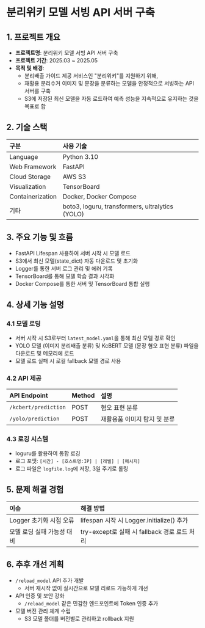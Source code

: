 # 분리위키 모델 서빙 API 서버 구축

## 1. 프로젝트 개요

- **프로젝트명**: 분리위키 모델 서빙 API 서버 구축
- **프로젝트 기간**: 2025.03 ~ 2025.05
- **목적 및 배경**:
  - 분리배출 가이드 제공 서비스인 "분리위키"를 지원하기 위해,
  - 재활용 분리수거 이미지 및 문장을 분류하는 모델을 안정적으로 서빙하는 API 서버를 구축
  - S3에 저장된 최신 모델을 자동 로드하여 예측 성능을 지속적으로 유지하는 것을 목표로 함



## 2. 기술 스택

| 구분 | 사용 기술 |
|:---|:---|
| Language | Python 3.10 |
| Web Framework | FastAPI |
| Cloud Storage | AWS S3 |
| Visualization | TensorBoard |
| Containerization | Docker, Docker Compose |
| 기타 | boto3, loguru, transformers, ultralytics (YOLO) |



## 3. 주요 기능 및 흐름

- FastAPI Lifespan 사용하여 서버 시작 시 모델 로드
- S3에서 최신 모델(state_dict) 자동 다운로드 및 초기화
- Logger를 통한 서버 로그 관리 및 에러 기록
- TensorBoard를 통해 모델 학습 결과 시각화
- Docker Compose를 통한 서버 및 TensorBoard 통합 실행

## 4. 상세 기능 설명

### 4.1 모델 로딩
- 서버 시작 시 S3로부터 `latest_model.yaml`을 통해 최신 모델 경로 확인
- YOLO 모델 (이미지 분리배출 분류) 및 KcBERT 모델 (문장 혐오 표현 분류) 파일을 다운로드 및 메모리에 로드
- 모델 로드 실패 시 로컬 fallback 모델 경로 사용

### 4.2 API 제공

| API Endpoint | Method | 설명 |
|:---|:---|:---|
| `/kcbert/prediction` | POST | 혐오 표현 분류 |
| `/yolo/prediction` | POST | 재활용품 이미지 탐지 및 분류 |

### 4.3 로깅 시스템
- loguru를 활용하여 통합 로깅
- 로그 포맷: `[시간] - [호스트명:IP] | [레벨] | [메시지]`
- 로그 파일은 `logfile.log`에 저장, 3일 주기로 롤링



## 5. 문제 해결 경험

| 이슈 | 해결 방법 |
|:---|:---|
| Logger 초기화 시점 오류 | lifespan 시작 시 Logger.initialize() 추가 |
| 모델 로딩 실패 가능성 대비 | try-except로 실패 시 fallback 경로 로드 처리 |



## 6. 추후 개선 계획

- `/reload_model` API 추가 개발
  - 서버 재시작 없이 실시간으로 모델 리로드 가능하게 개선
- API 인증 및 보안 강화
  - `/reload_model` 같은 민감한 엔드포인트에 Token 인증 추가
- 모델 버전 관리 체계 수립
  - S3 모델 폴더를 버전별로 관리하고 rollback 지원

